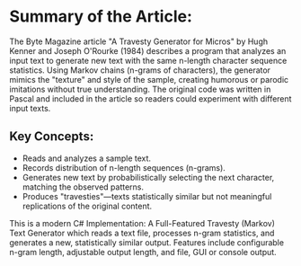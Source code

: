 # Summary of the Article:
The Byte Magazine article "A Travesty Generator for Micros" by Hugh Kenner and Joseph O'Rourke (1984) describes a program that analyzes an input text to generate new text with the same n-length character sequence statistics. Using Markov chains (n-grams of characters), the generator mimics the "texture" and style of the sample, creating humorous or parodic imitations without true understanding. The original code was written in Pascal and included in the article so readers could experiment with different input texts.
## Key Concepts:
* Reads and analyzes a sample text.
* Records distribution of n-length sequences (n-grams).
* Generates new text by probabilistically selecting the next character, matching the observed patterns.
* Produces "travesties"—texts statistically similar but not meaningful replications of the original content.

This is a modern C# Implementation: A Full-Featured Travesty (Markov) Text Generator which reads a text file, processes n-gram statistics, and generates a new, statistically similar output. Features include configurable n-gram length, adjustable output length, and file, GUI or console output.
